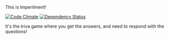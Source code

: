 This is Imperilment!

[![Code Climate](https://codeclimate.com/github/freerunningtechnologies/imperilment.png)](https://codeclimate.com/github/freerunningtechnologies/imperilment)
[![Dependency Status](https://gemnasium.com/freerunningtechnologies/imperilment.png)](https://gemnasium.com/freerunningtechnologies/imperilment)

It's the triva game where you get the answers, and need to respond with the questions!
